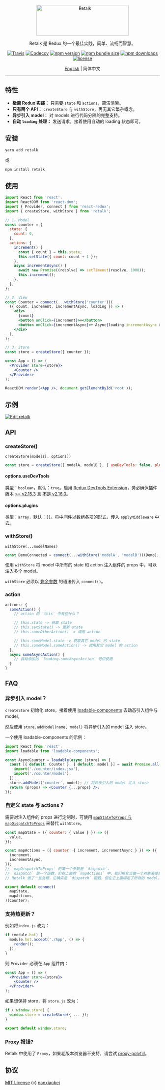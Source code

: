 <div align="center">

<img src="./logo/logo-title.png" height="100" width="300" alt="Retalk">

Retalk 是 Redux 的一个最佳实践，简单、流畅而智慧。

[![Travis](https://img.shields.io/travis/nanxiaobei/retalk.svg?style=flat-square)](https://travis-ci.org/nanxiaobei/retalk)
[![Codecov](https://img.shields.io/codecov/c/github/nanxiaobei/retalk.svg?style=flat-square)](https://codecov.io/gh/nanxiaobei/retalk)
[![npm version](https://img.shields.io/npm/v/retalk.svg?style=flat-square)](https://www.npmjs.com/package/retalk)
[![npm bundle size](https://img.shields.io/bundlephobia/minzip/retalk?style=flat-square)](https://bundlephobia.com/result?p=retalk)
[![npm downloads](https://img.shields.io/npm/dt/retalk.svg?style=flat-square)](http://www.npmtrends.com/retalk)
[![license](https://img.shields.io/github/license/nanxiaobei/retalk.svg?style=flat-square)](https://github.com/nanxiaobei/retalk/blob/master/LICENSE)

[English](./README.md) | 简体中文

</div>

---

## 特性

- **极简 Redux 实践：** 只需要 `state` 和 `actions`，简洁清晰。
- **只有两个 API：** `createStore` 与 `withStore`，再无其它繁杂概念。
- **异步引入 model：** 对 models 进行代码分隔的完整支持。
- **自动 `loading` 处理：** 发送请求，接着使用自动的 loading 状态即可。

## 安装

```sh
yarn add retalk
```

或

```sh
npm install retalk
```

## 使用

```jsx harmony
import React from 'react';
import ReactDOM from 'react-dom';
import { Provider, connect } from 'react-redux';
import { createStore, withStore } from 'retalk';

// 1. Model
const counter = {
  state: {
    count: 0,
  },
  actions: {
    increment() {
      const { count } = this.state;
      this.setState({ count: count + 1 });
    },
    async incrementAsync() {
      await new Promise((resolve) => setTimeout(resolve, 1000));
      this.increment();
    },
  },
};

// 2. View
const Counter = connect(...withStore('counter'))(
  ({ count, increment, incrementAsync, loading }) => (
    <div>
      {count}
      <button onClick={increment}>+</button>
      <button onClick={incrementAsync}>+ Async{loading.incrementAsync && '...'}</button>
    </div>
  ),
);

// 3. Store
const store = createStore({ counter });

const App = () => (
  <Provider store={store}>
    <Counter />
  </Provider>
);

ReactDOM.render(<App />, document.getElementById('root'));
```

## 示例

[![Edit retalk](https://codesandbox.io/static/img/play-codesandbox.svg)](https://codesandbox.io/s/retalk-5l9mqnzvx?fontsize=14)

## API

### createStore()

`createStore(models[, options])`

```js
const store = createStore({ modelA, modelB }, { useDevTools: false, plugins: [logger] });
```

#### options.useDevTools

类型：`boolean`，默认：`true`。启用 [Redux DevTools Extension](https://github.com/zalmoxisus/redux-devtools-extension)，务必确保插件版本 [>= v2.15.3](https://github.com/reduxjs/redux/issues/2943) 且 [不是 v2.16.0](https://stackoverflow.com/a/53512072/6919133)。

#### options.plugins

类型：`array`，默认：`[]`。将中间件以数组各项的形式，传入 [`applyMiddleware`](https://redux.js.org/api/applymiddleware) 中去。

### withStore()

`withStore(...modelNames)`

```js
const DemoConnected = connect(...withStore('modelA', 'modelB'))(Demo);
```

使用 `withStore` 将 model 中所有的 state 和 action 注入组件的 props 中，可以注入多个 model。

`withStore` 必须以 [剩余参数](https://developer.mozilla.org/zh-CN/docs/Web/JavaScript/Reference/Functions/Rest_parameters) 的语法传入 `connect()`。

### action

```js
actions: {
  someAction() {
    // action 的 `this` 中有些什么？

    // this.state -> 获取 state
    // this.setState() -> 更新 state
    // this.someOtherAction() -> 调用 action

    // this.someModel.state -> 获取其它 model 的 state
    // this.someModel.someAction() -> 调用其它 model 的 action
  },
  async someAsyncAction() {
    // 自动添加的 `loading.someAsyncAction` 可供使用
  }
}
```

## FAQ

### 异步引入 model？

`createStore` 初始化 store，接着使用 [loadable-components](https://github.com/smooth-code/loadable-components/#loading-multiple-resources-in-parallel) 去动态引入组件与 model。

然后使用 `store.addModel(name, model)` 将异步引入的 model 注入 store。

一个使用 loadable-components 的示例：

```jsx harmony
import React from 'react';
import loadable from 'loadable-components';

const AsyncCounter = loadable(async (store) => {
  const [{ default: Counter }, { default: model }] = await Promise.all([
    import('./counter/index.jsx'),
    import('./counter/model'),
  ]);
  store.addModel('counter', model); // 将异步引入的 model 注入 store
  return (props) => <Counter {...props} />;
});
```

### 自定义 state 与 actions？

需要对注入组件的 props 进行定制时，可使用 [`mapStateToProps` 与 `mapDispatchToProps`](https://github.com/reduxjs/react-redux/blob/master/docs/api.md#arguments) 来替代 `withStore`。

```jsx harmony
const mapState = ({ counter: { value } }) => ({
  value,
});

const mapActions = ({ counter: { increment, incrementAsync } }) => ({
  increment,
  incrementAsync,
});
// `mapDispatchToProps` 的第一个参数是 `dispatch`。
// `dispatch` 是一个函数，但在上面的 `mapActions` 中，我们把它当做一个对象来使用。
// Retalk 做了一些处理，它确实是 `dispatch` 函数，但在它上面绑定了所有的 model。

export default connect(
  mapState,
  mapActions,
)(Counter);
```

### 支持热更新？

例如将`index.js` 改为：

```jsx harmony
if (module.hot) {
  module.hot.accept('./App', () => {
    render();
  });
}
```

则 `Provider` 必须在 `App` 组件内：

```jsx harmony
const App = () => (
  <Provider store={store}>
    <Counter />
  </Provider>
);
```

如果想保持 store，将 `store.js` 改为：

```js
if (!window.store) {
  window.store = createStore({ ... });
}

export default window.store;
```

### Proxy 报错?

Retalk 中使用了 `Proxy`，如果老版本浏览器不支持，请尝试 [proxy-polyfill](https://github.com/GoogleChrome/proxy-polyfill)。

## 协议

[MIT License](https://github.com/nanxiaobei/retalk/blob/master/LICENSE) (c) [nanxiaobei](https://mrlee.me/)
